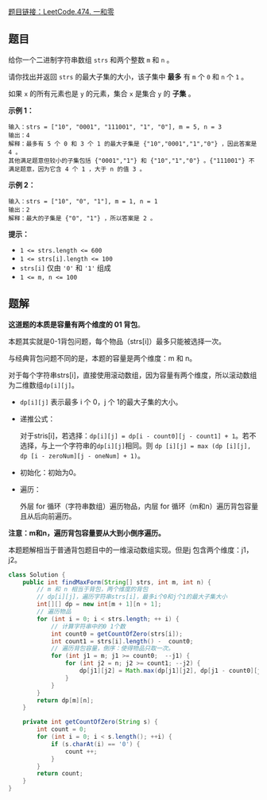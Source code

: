 [题目链接：LeetCode.474. 一和零](https://leetcode-cn.com/problems/ones-and-zeroes/)

## 题目

给你一个二进制字符串数组 `strs` 和两个整数 `m` 和 `n` 。

请你找出并返回 `strs` 的最大子集的大小，该子集中 **最多** 有 `m` 个 `0` 和 `n` 个 `1` 。

如果 `x` 的所有元素也是 `y` 的元素，集合 `x` 是集合 `y` 的 **子集** 。

**示例 1：**

```
输入：strs = ["10", "0001", "111001", "1", "0"], m = 5, n = 3
输出：4
解释：最多有 5 个 0 和 3 个 1 的最大子集是 {"10","0001","1","0"} ，因此答案是 4 。
其他满足题意但较小的子集包括 {"0001","1"} 和 {"10","1","0"} 。{"111001"} 不满足题意，因为它含 4 个 1 ，大于 n 的值 3 。
```

**示例 2：**

```
输入：strs = ["10", "0", "1"], m = 1, n = 1
输出：2
解释：最大的子集是 {"0", "1"} ，所以答案是 2 。
```

**提示：**

- `1 <= strs.length <= 600`
- `1 <= strs[i].length <= 100`
- `strs[i]` 仅由 `'0'` 和 `'1'` 组成
- `1 <= m, n <= 100`

## 题解

**这道题的本质是容量有两个维度的 01 背包**。

本题其实就是0-1背包问题，每个物品（strs[i]）最多只能被选择一次。

与经典背包问题不同的是，本题的容量是两个维度：m 和 n。

对于每个字符串strs[i]，直接使用滚动数组，因为容量有两个维度，所以滚动数组为二维数组`dp[i][j]`。

* `dp[i][j]` 表示最多 i 个 0，j 个 1的最大子集的大小。

* 递推公式：

  对于stris[i]，若选择：`dp[i][j] = dp[i - count0][j - count1] + 1`。若不选择，与上一个字符串的`dp[i][j]`相同。则 `dp [i][j] = max (dp [i][j], dp [i - zeroNum][j - oneNum] + 1)`。

* 初始化：初始为0。

* 遍历：

  外层 for 循环（字符串数组）遍历物品，内层 for 循环（m和n）遍历背包容量且从后向前遍历。

**注意：m和n，遍历背包容量要从大到小倒序遍历。**

本题题解相当于普通背包题目中的一维滚动数组实现。但是j 包含两个维度：j1，j2。

```java
class Solution {
    public int findMaxForm(String[] strs, int m, int n) {
        // m 和 n 相当于背包，两个维度的背包 
        // dp[i][j]，遍历字符串strs[i]，最多i个0和j个1的最大子集大小
        int[][] dp = new int[m + 1][n + 1];
        // 遍历物品
        for (int i = 0; i < strs.length; ++ i) {  
            // 计算字符串中的0 1个数
            int count0 = getCountOfZero(strs[i]);
            int count1 = strs[i].length() -  count0;
            // 遍历背包容量，倒序：使得物品只取一次。
            for (int j1 = m; j1 >= count0;  --j1) {
                for (int j2 = n; j2 >= count1; --j2) {
                    dp[j1][j2] = Math.max(dp[j1][j2], dp[j1 - count0][j2 - count1] + 1);
                }
            }
        }
        return dp[m][n];
    }

    private int getCountOfZero(String s) {
        int count = 0;
        for (int i = 0; i < s.length(); ++i) {
            if (s.charAt(i) == '0') {
                count ++;
            }
        }
        return count;
    }
}
```

